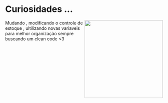 # Curiosidades ... 

<img src="https://cdn-icons-png.flaticon.com/512/3608/3608996.png"  align="right" width="250">

Mudando , modificando o controle de estoque , ultilizando novas variaveis para melhor organização sempre buscando um clean code <3
